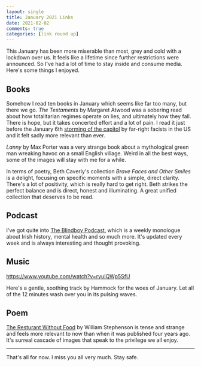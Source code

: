 ```yaml
---
layout: single
title: January 2021 Links
date: 2021-02-02
comments: true
categories: [link round up]
--- 
```

This January has been more miserable than most, grey and cold with a lockdown over us. It feels like a lifetime since further restrictions were announced. So I've had a lot of time to stay inside and consume media. Here's some things I enjoyed.

## Books

Somehow I read ten books in January which seems like far too many, but there we go. *The Testaments* by Margaret Atwood was a sobering read about how totalitarian regimes operate on lies, and ultimately how they fall. There is hope, but it takes concerted effort and a lot of pain. I read it just before the January 6th [storming of the capitol](/call-it-what-it-is/) by far-right facists in the US and it felt sadly more relevant than ever.

*Lanny* by Max Porter was a very strange book about a mythological green man wreaking havoc on a small English village. Weird in all the best ways, some of the images will stay with me for a while.

In terms of poetry, Beth Caverly's collection *Brave Faces and Other Smiles* is a delight, focusing on specific moments with a simple, direct clarity. There's a lot of positivity, which is really hard to get right. Beth strikes the perfect balance and is direct, honest and illuminating. A great unified collection that deserves to be read. 

## Podcast

I've got quite into [The Blindboy Podcast](https://play.acast.com/s/blindboy), which is a weekly monologue about Irish history, mental health and so much more. It's updated every week and is always interesting and thought provoking.

## Music

https://www.youtube.com/watch?v=ryuIQWp5SfU

Here's a gentle, soothing track by Hammock for the woes of January. Let all of the 12 minutes wash over you in its pulsing waves.

## Poem

[The Resturant Without Food](https://magmapoetry.com/archive/magma-68/poems/the-restaurant-without-food/) by William Stephenson is tense and strange and feels more relevant to now than when it was published four years ago. It's surreal cascade of images that speak to the privilege we all enjoy.

***

That's all for now. I miss you all very much. Stay safe. 
